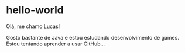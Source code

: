 # hello-world

Olá, me chamo Lucas!

Gosto bastante de Java e estou estudando desenvolvimento de games. 
Estou tentando aprender a usar GitHub...

